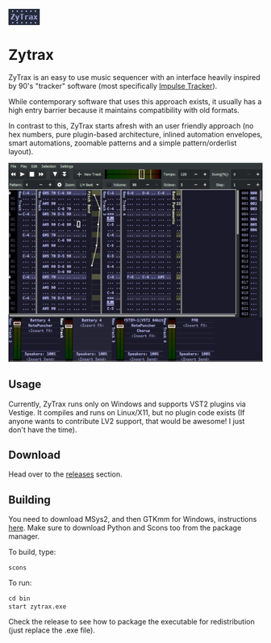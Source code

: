 ![](zytrax_logo.png)

# Zytrax

ZyTrax is an easy to use music sequencer with an interface heavily 
inspired by 90's "tracker" software (most specifically [Impulse
Tracker](https://en.wikipedia.org/wiki/Impulse_Tracker)).

While contemporary software that uses this approach exists, it 
usually has a high entry barrier because it maintains compatibility 
with old formats.

In contrast to this, ZyTrax starts afresh with an user friendly 
approach (no hex numbers, pure plugin-based architecture, inlined 
automation envelopes, smart automations, zoomable patterns and a 
simple pattern/orderlist layout).

![](zytrax.png)

## Usage

Currently, ZyTrax runs only on Windows and supports VST2 plugins via Vestige. 
It compiles and runs on Linux/X11, but no plugin
code exists (If anyone wants to contribute LV2 support, that would be
awesome! I just don't have the time).

## Download

Head over to the [releases](https://github.com/reduz/zytrax/releases)
section.

## Building

You need to download MSys2, and then GTKmm for Windows, instructions
[here](https://wiki.gnome.org/Projects/gtkmm/MSWindows). Make sure to
download Python and Scons too from the package manager.

To build, type:
```
scons
```

To run:
```
cd bin
start zytrax.exe
```

Check the release to see how to package the executable for redistribution
(just replace the .exe file).


